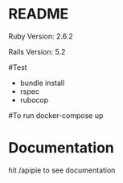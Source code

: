 # README

Ruby Version: 2.6.2

Rails Version: 5.2

#Test
- bundle install
- rspec
- rubocop

#To run
docker-compose up

# Documentation
hit /apipie to see documentation
